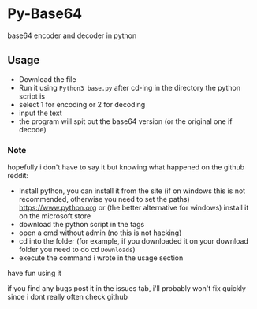 # Py-Base64
base64 encoder and decoder in python

## Usage
- Download the file
- Run it using `Python3 base.py` after cd-ing in the directory the python script is
- select 1 for encoding or 2 for decoding
- input the text
- the program will spit out the base64 version (or the original one if decode)


### Note
hopefully i don't have to say it but knowing what happened on the github reddit:
- Install python, you can install it from the site (if on windows this is not recommended, otherwise you need to set the paths) https://www.python.org or (the better alternative for windows) install it on the microsoft store
- download the python script in the tags
- open a cmd without admin (no this is not hacking)
- cd into the folder (for example, if you downloaded it on your download folder you need to do cd `Downloads`)
- execute the command i wrote in the usage section

have fun using it

if you find any bugs post it in the issues tab, i'll probably won't fix quickly since i dont really often check github
